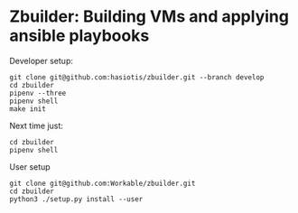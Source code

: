 # Zbuilder: Building VMs and applying ansible playbooks

Developer setup:

``` shell
git clone git@github.com:hasiotis/zbuilder.git --branch develop
cd zbuilder
pipenv --three
pipenv shell
make init
```

Next time just:

``` shell
cd zbuilder
pipenv shell
```

User setup

``` shell
git clone git@github.com:Workable/zbuilder.git
cd zbuilder
python3 ./setup.py install --user
```
